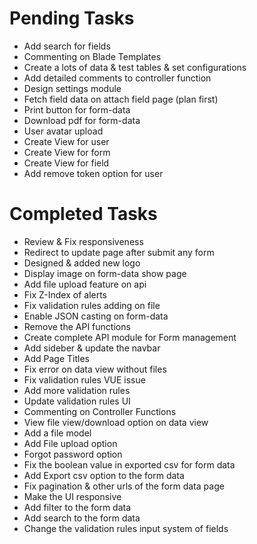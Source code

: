 # Pending Tasks
- Add search for fields
- Commenting on Blade Templates
- Create a lots of data & test tables & set configurations
- Add detailed comments to controller function
- Design settings module
- Fetch field data on attach field page (plan first)
- Print button for form-data
- Download pdf for form-data
- User avatar upload
- Create View for user
- Create View for form
- Create View for field
- Add remove token option for user

# Completed Tasks
- Review & Fix responsiveness
- Redirect to update page after submit any form
- Designed & added new logo
- Display image on form-data show page
- Add file upload feature on api
- Fix Z-Index of alerts
- Fix validation rules adding on file
- Enable JSON casting on form-data
- Remove the API functions
- Create complete API module for Form management
- Add sideber & update the navbar
- Add Page Titles
- Fix error on data view without files
- Fix validation rules VUE issue
- Add more validation rules
- Update validation rules UI
- Commenting on Controller Functions
- View file view/download option on data view
- Add a file model
- Add File upload option
- Forgot password option
- Fix the boolean value in exported csv for form data
- Add Export csv option to the form data
- Fix pagination & other urls of the form data page
- Make the UI responsive
- Add filter to the form data
- Add search to the form data
- Change the validation rules input system of fields